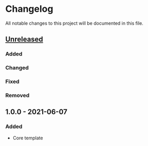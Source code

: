 # Changelog

All notable changes to this project will be documented in this file.



## [Unreleased]

### Added

### Changed

### Fixed

### Removed



## 1.0.0 - 2021-06-07

### Added

- Core template



[Unreleased]:  https://github.com/helins-io/helins-lib-cljc/compare/1.0.0...HEAD
[1.0.0]: https://github.com/helins-io/helins-lib-cljc/releases/tag/1.0.0
